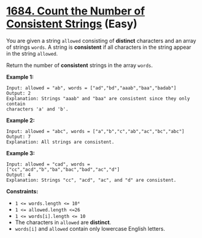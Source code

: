 # [1684. Count the Number of Consistent Strings][link] (Easy)

[link]: https://leetcode.com/problems/count-the-number-of-consistent-strings/

You are given a string `allowed` consisting of **distinct** characters and an
array of strings `words`. A string is **consistent** if all characters in the
string appear in the string `allowed`.

Return the number of **consistent** strings in the array `words`.

**Example 1:**

```text
Input: allowed = "ab", words = ["ad","bd","aaab","baa","badab"]
Output: 2
Explanation: Strings "aaab" and "baa" are consistent since they only contain
characters 'a' and 'b'.
```

**Example 2:**

```text
Input: allowed = "abc", words = ["a","b","c","ab","ac","bc","abc"]
Output: 7
Explanation: All strings are consistent.
```

**Example 3:**

```text
Input: allowed = "cad", words = ["cc","acd","b","ba","bac","bad","ac","d"]
Output: 4
Explanation: Strings "cc", "acd", "ac", and "d" are consistent.
```

**Constraints:**

- `1 <= words.length <= 10⁴`
- `1 <= allowed.length <=26`
- `1 <= words[i].length <= 10`
- The characters in `allowed` are **distinct**.
- `words[i]` and `allowed` contain only lowercase English letters.
